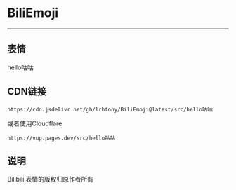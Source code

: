 # BiliEmoji
---
## 表情
hello咕咕
## CDN链接
```
https://cdn.jsdelivr.net/gh/lrhtony/BiliEmoji@latest/src/hello咕咕
```
或者使用Cloudflare
```
https://vup.pages.dev/src/hello咕咕
```
## 说明
Bilibili 表情的版权归原作者所有
